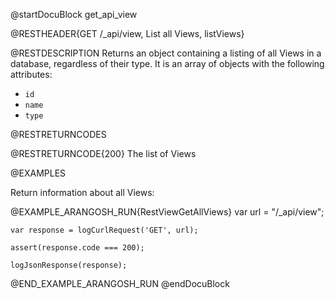 @startDocuBlock get_api_view

@RESTHEADER{GET /_api/view, List all Views, listViews}

@RESTDESCRIPTION
Returns an object containing a listing of all Views in a database, regardless
of their type. It is an array of objects with the following attributes:
- `id`
- `name`
- `type`

@RESTRETURNCODES

@RESTRETURNCODE{200}
The list of Views

@EXAMPLES

Return information about all Views:

@EXAMPLE_ARANGOSH_RUN{RestViewGetAllViews}
    var url = "/_api/view";

    var response = logCurlRequest('GET', url);

    assert(response.code === 200);

    logJsonResponse(response);
@END_EXAMPLE_ARANGOSH_RUN
@endDocuBlock
